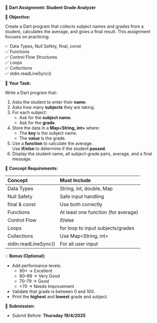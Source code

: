 📘 **Dart Assignment: Student Grade Analyzer** 

🎯 **Objective:**

Create a Dart program that collects subject names and grades from a student, calculates the average, and gives a final result. This assignment focuses on practicing:

✅ Data Types, Null Safety, final, const  
  ✅ Functions  
  ✅ Control Flow Structures  
  ✅ Loops  
  ✅ Collections  
  ✅ stdin.readLineSync()

🧠 **Your Task:**

Write a Dart program that:

1. Asks the student to enter their **name**.  
2. Asks how many **subjects** they are taking.  
3. For each subject:  
   * Ask for the **subject name**.  
   * Ask for the **grade**.  
4. Store the data in a **Map\<String, int\>** where:  
   * The **key** is the subject name.  
   * The **value** is the grade.  
5. Use a **function** to calculate the average.  
    Use **if/else** to determine if the student **passed**.  
6. Display the student name, all subject-grade pairs, average, and a final message.

📌 **Concept Requirements:**

| Concept | Must Include |
| :---- | :---- |
| Data Types | String, int, double, Map |
| Null Safety | Safe input handling |
| final & const | Use both correctly |
| Functions | At least one function (for average) |
| Control Flow | if/else |
| Loops | for loop to input subjects/grades |
| Collections | Use Map\<String, int\> |
| stdin.readLineSync() | For all user input |

💡 **Bonus (Optional):**

* Add performance levels:  
  * 90+ → Excellent  
  * 80–89 → Very Good  
  * 70–79 → Good  
  * \<70 → Needs Improvement  
* Validate that grade is between 0 and 100\.  
* Print the **highest** and **lowest** grade and subject.

📂 **Submission:**

* Submit Before: **Thursday 19/4/2025**

